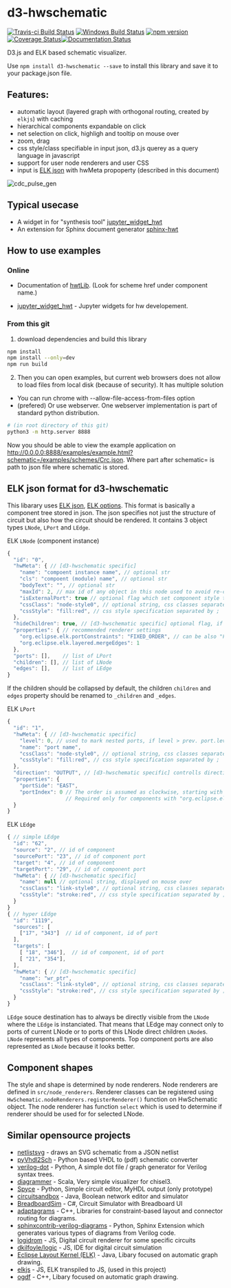 # d3-hwschematic
[![Travis-ci Build Status](https://travis-ci.org/Nic30/d3-hwschematic.png?branch=master)](https://travis-ci.org/Nic30/d3-hwschematic)
[![Windows Build Status](https://ci.appveyor.com/api/projects/status/73w4swf18m8mr1t0?svg=true)](https://ci.appveyor.com/project/Nic3084362/d3-hwschematic)
[![npm version](https://badge.fury.io/js/d3-hwschematic.svg)](https://badge.fury.io/js/d3-hwschematic)[![Coverage Status](https://coveralls.io/repos/github/Nic30/d3-hwschematic/badge.svg?branch=master)](https://coveralls.io/github/Nic30/d3-hwschematic?branch=master)[![Documentation Status](https://readthedocs.org/projects/d3-hwschematic/badge/?version=latest)](http://d3-hwschematic.readthedocs.io/en/latest/?badge=latest)

D3.js and ELK based schematic visualizer.

Use `npm install d3-hwschematic --save` to install this library and save it to your package.json file.

## Features:

* automatic layout (layered graph with orthogonal routing, created by `elkjs`) with caching
* hierarchical components expandable on click
* net selection on click, highligh and tooltip on mouse over
* zoom, drag
* css style/class specifiable in input json, d3.js querey as a query language in javascript
* support for user node renderers and user CSS
* input is [ELK json](https://www.eclipse.org/elk/documentation/tooldevelopers/graphdatastructure/jsonformat.html) with hwMeta propoperty (described in this document)

![cdc_pulse_gen](https://github.com/Nic30/d3-hwschematic/raw/master/docs/cdc_pulse_gen.png "cdc_pulse_gen")

## Typical usecase

* A widget in for "synthesis tool" [jupyter_widget_hwt](https://github.com/Nic30/jupyter_widget_hwt)
* An extension for Sphinx document generator [sphinx-hwt](https://github.com/Nic30/sphinx-hwt)

## How to use examples

### Online

* Documentation of [hwtLib](https://hwtlib.readthedocs.io/en/latest/?badge=latest).
  (Look for scheme href under component name.)

* [jupyter_widget_hwt](https://github.com/Nic30/jupyter_widget_hwt) - Jupyter widgets for hw developement.


### From this git

1. download dependencies and build this library

```bash
npm install
npm install --only=dev
npm run build
```

2. Then you can open examples, but current web browsers does not allow to load files from local disk (because of security).
It has multiple solution
  * You can run chrome with --allow-file-access-from-files option
  * (prefered) Or use webserver. One webserver implementation is part of standard python distribution.

```bash
# (in root directory of this git)
python3 -m http.server 8888
```

Now you should be able to view the example application on http://0.0.0.0:8888/examples/example.html?schematic=/examples/schemes/Crc.json.
Where part after schematic= is path to json file where schematic is stored.


## ELK json format for d3-hwschematic

This libarary uses [ELK json](https://www.eclipse.org/elk/documentation/tooldevelopers/graphdatastructure/jsonformat.html), [ELK options](https://www.eclipse.org/elk/reference/options.html).
This format is basically a component tree stored in json.
The json specifies not just the structure of circuit but also how the circuit should be rendered.
It contains 3 object types `LNode`, `LPort` and `LEdge`.

ELK `LNode` (component instance)
```javascript
{
  "id": "0",
  "hwMeta": { // [d3-hwschematic specific]
    "name": "compoent instance name", // optional str
    "cls": "compoent (module) name", // optional str
    "bodyText": "", // optional str
    "maxId": 2, // max id of any object in this node used to avoid re-counting object in expand/collapse
    "isExternalPort": true // optional flag which set component style to external port
    "cssClass": "node-style0", // optional string, css classes separated by space
    "cssStyle": "fill:red", // css style specification separated by ;
  },
  "hideChildren": true, // [d3-hwschematic specific] optional flag, if true the body of component is collapsed
  "properties": { // recommended renderer settings
    "org.eclipse.elk.portConstraints": "FIXED_ORDER", // can be also "FREE" or other value accepted by ELK
    "org.eclipse.elk.layered.mergeEdges": 1
  },
  "ports": [],    // list of LPort
  "children": [], // list of LNode
  "edges": [],    // list of LEdge
}
```
If the children should be collapsed by default, the children `children` and `edges` property should be renamed to `_children` and `_edges`.

ELK `LPort`
```javascript
{
  "id": "1",
  "hwMeta": { // [d3-hwschematic specific]
    "level": 0, // used to mark nested ports, if level > prev. port.level port is member of prev. port
    "name": "port name",
    "cssClass": "node-style0", // optional string, css classes separated by space
    "cssStyle": "fill:red", // css style specification separated by ;
  },
  "direction": "OUTPUT", // [d3-hwschematic specific] controlls direction marker
  "properties": {
    "portSide": "EAST",
    "portIndex": 0 // The order is assumed as clockwise, starting with the leftmost port on the top side.
                   // Required only for components with "org.eclipse.elk.portConstraints": "FIXED_ORDER"
  }
}
```

ELK `LEdge`
```javascript
{ // simple LEdge
  "id": "62",
  "source": "2", // id of component 
  "sourcePort": "23", // id of component port
  "target": "4", // id of component 
  "targetPort": "29", // id of component port
  "hwMeta": { // [d3-hwschematic specific]
    "name": null // optional string, displayed on mouse over
    "cssClass": "link-style0", // optional string, css classes separated by space
    "cssStyle": "stroke:red", // css style specification separated by ;
  }
}
{ // hyper LEdge
  "id": "1119",
  "sources": [
    ["17", "343"]  // id of component, id of port
  ],
  "targets": [
    [ "18", "346"],  // id of component, id of port
    [ "21", "354"],
  ],
  "hwMeta": { // [d3-hwschematic specific] 
    "name": "wr_ptr",
    "cssClass": "link-style0", // optional string, css classes separated by space
    "cssStyle": "stroke:red", // css style specification separated by ;
  }
}
```

`LEdge` souce destination has to always be directly visible from the `LNode` where the `LEdge` is instanciated.
That means that LEdge may connect only to ports of current LNode or to ports of this LNode direct children `LNode`s.
`LNode` represents all types of components. Top component ports are also represented as `LNode` because it looks better.


## Component shapes

The style and shape is determined by node renderers. Node renderers are defined in `src/node_renderers`.
Renderer classes can be registered using  `HwSchematic.nodeRenderers.registerRenderer()` function on HwSchematic object.
The node renderer has function `select` which is used to determine if renderer should be used for for selected LNode.



## Similar opensource projects

* [netlistsvg](https://github.com/nturley/netlistsvg) - draws an SVG schematic from a JSON netlist
* [pyVhdl2Sch](https://github.com/LaurentCabaret/pyVhdl2Sch) -  Python based VHDL to (pdf) schematic converter
* [verilog-dot](https://github.com/ben-marshall/verilog-dot) - Python, A simple dot file / graph generator for Verilog syntax trees.
* [diagrammer](https://github.com/freechipsproject/diagrammer) - Scala, Very simple visualizer for chisel3.
* [Spyce](https://github.com/imec-myhdl/Spyce) - Python, Simple circuit editor, MyHDL output (only prototype)
* [circuitsandbox](http://bitbucket.org/kwellwood/circuitsandbox) - Java, Boolean network editor and simulator
* [BreadboardSim](https://github.com/daveshah1/BreadboardSim) - C#, Circuit Simulator with Breadboard UI 
* [adaptagrams](https://github.com/mjwybrow/adaptagrams) - C++, Libraries for constraint-based layout and connector routing for diagrams.
* [sphinxcontrib-verilog-diagrams](https://github.com/SymbiFlow/sphinxcontrib-verilog-diagrams) - Python, Sphinx Extension which generates various types of diagrams from Verilog code.
* [logidrom](https://github.com/wavedrom/logidrom) - JS, Digital circuit renderer for some specific circuits
* [dkilfoyle/logic](https://github.com/dkilfoyle/logic) - JS, IDE for digital circuit simulation
* [Eclipse Layout Kernel (ELK)](https://github.com/eclipse/elk) - Java, Libary focused on automatic graph drawing.
* [elkjs](https://github.com/kieler/elkjs) - JS, ELK transpiled to JS, (used in this project)
* [ogdf](https://github.com/ogdf/ogdf) - C++, Libary focused on automatic graph drawing.


